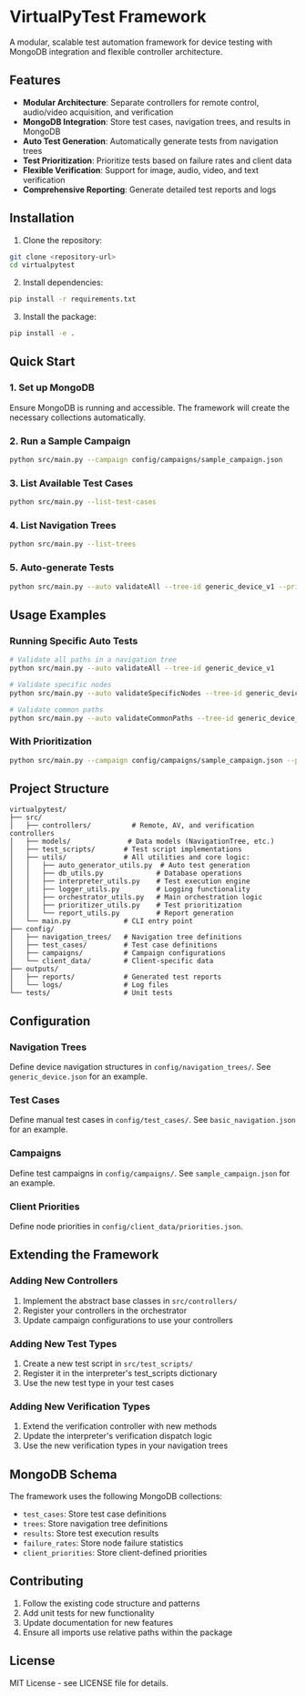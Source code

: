 # VirtualPyTest Framework

A modular, scalable test automation framework for device testing with MongoDB integration and flexible controller architecture.

## Features

- **Modular Architecture**: Separate controllers for remote control, audio/video acquisition, and verification
- **MongoDB Integration**: Store test cases, navigation trees, and results in MongoDB
- **Auto Test Generation**: Automatically generate tests from navigation trees
- **Test Prioritization**: Prioritize tests based on failure rates and client data
- **Flexible Verification**: Support for image, audio, video, and text verification
- **Comprehensive Reporting**: Generate detailed test reports and logs

## Installation

1. Clone the repository:
```bash
git clone <repository-url>
cd virtualpytest
```

2. Install dependencies:
```bash
pip install -r requirements.txt
```

3. Install the package:
```bash
pip install -e .
```

## Quick Start

### 1. Set up MongoDB
Ensure MongoDB is running and accessible. The framework will create the necessary collections automatically.

### 2. Run a Sample Campaign
```bash
python src/main.py --campaign config/campaigns/sample_campaign.json
```

### 3. List Available Test Cases
```bash
python src/main.py --list-test-cases
```

### 4. List Navigation Trees
```bash
python src/main.py --list-trees
```

### 5. Auto-generate Tests
```bash
python src/main.py --auto validateAll --tree-id generic_device_v1 --prioritize
```

## Usage Examples

### Running Specific Auto Tests
```bash
# Validate all paths in a navigation tree
python src/main.py --auto validateAll --tree-id generic_device_v1

# Validate specific nodes
python src/main.py --auto validateSpecificNodes --tree-id generic_device_v1 --nodes Home,VideoPlayer

# Validate common paths
python src/main.py --auto validateCommonPaths --tree-id generic_device_v1
```

### With Prioritization
```bash
python src/main.py --campaign config/campaigns/sample_campaign.json --prioritize
```

## Project Structure

```
virtualpytest/
├── src/
│   ├── controllers/          # Remote, AV, and verification controllers
│   ├── models/              # Data models (NavigationTree, etc.)
│   ├── test_scripts/       # Test script implementations
│   ├── utils/              # All utilities and core logic:
│   │   ├── auto_generator_utils.py  # Auto test generation
│   │   ├── db_utils.py             # Database operations
│   │   ├── interpreter_utils.py    # Test execution engine
│   │   ├── logger_utils.py         # Logging functionality
│   │   ├── orchestrator_utils.py   # Main orchestration logic
│   │   ├── prioritizer_utils.py    # Test prioritization
│   │   └── report_utils.py         # Report generation
│   └── main.py             # CLI entry point
├── config/
│   ├── navigation_trees/   # Navigation tree definitions
│   ├── test_cases/         # Test case definitions
│   ├── campaigns/          # Campaign configurations
│   └── client_data/        # Client-specific data
├── outputs/
│   ├── reports/            # Generated test reports
│   └── logs/               # Log files
└── tests/                  # Unit tests
```

## Configuration

### Navigation Trees
Define device navigation structures in `config/navigation_trees/`. See `generic_device.json` for an example.

### Test Cases
Define manual test cases in `config/test_cases/`. See `basic_navigation.json` for an example.

### Campaigns
Define test campaigns in `config/campaigns/`. See `sample_campaign.json` for an example.

### Client Priorities
Define node priorities in `config/client_data/priorities.json`.

## Extending the Framework

### Adding New Controllers
1. Implement the abstract base classes in `src/controllers/`
2. Register your controllers in the orchestrator
3. Update campaign configurations to use your controllers

### Adding New Test Types
1. Create a new test script in `src/test_scripts/`
2. Register it in the interpreter's test_scripts dictionary
3. Use the new test type in your test cases

### Adding New Verification Types
1. Extend the verification controller with new methods
2. Update the interpreter's verification dispatch logic
3. Use the new verification types in your navigation trees

## MongoDB Schema

The framework uses the following MongoDB collections:
- `test_cases`: Store test case definitions
- `trees`: Store navigation tree definitions
- `results`: Store test execution results
- `failure_rates`: Store node failure statistics
- `client_priorities`: Store client-defined priorities

## Contributing

1. Follow the existing code structure and patterns
2. Add unit tests for new functionality
3. Update documentation for new features
4. Ensure all imports use relative paths within the package

## License

MIT License - see LICENSE file for details.
